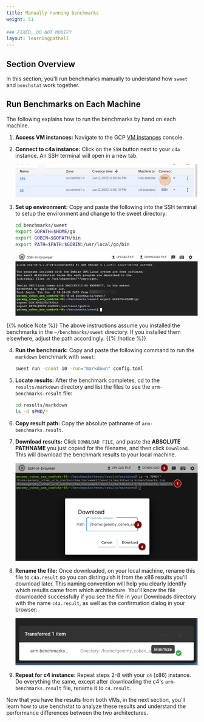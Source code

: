 ```yaml
---
title: Manually running benchmarks
weight: 51

### FIXED, DO NOT MODIFY
layout: learningpathall
---
```


## Section Overview

In this section, you'll run benchmarks manually to understand how `sweet` and `benchstat` work together.

## Run Benchmarks on Each Machine
The following explains how to run the benchmarks by hand on each machine.

1. **Access VM instances:** Navigate to the GCP [VM Instances](https://console.cloud.google.com/compute/instances) console.

2. **Connect to c4a instance:** Click on the `SSH` button next to your `c4a` instance.
   An SSH terminal will open in a new tab.

   ![](images/run_manually/2.png)

3. **Set up environment:** Copy and paste the following into the SSH terminal to setup the environment and change to the sweet directory:

   ```bash
   cd benchmarks/sweet
   export GOPATH=$HOME/go
   export GOBIN=$GOPATH/bin
   export PATH=$PATH:$GOBIN:/usr/local/go/bin
   ```

   ![](images/run_manually/3.png)

{{% notice Note %}}
The above instructions assume you installed the benchmarks in the `~/benchmarks/sweet` directory. If you installed them elsewhere, adjust the path accordingly.
{{% /notice %}}   


4. **Run the benchmark:** Copy and paste the following command to run the `markdown` benchmark with `sweet`:

   ```bash
   sweet run -count 10 -run="markdown" config.toml
   ```

5. **Locate results:** After the benchmark completes, cd to the `results/markdown` directory and list the files to see the `arm-benchmarks.result` file:

   ```bash
   cd results/markdown
   ls -d $PWD/*
   ```

6. **Copy result path:** Copy the absolute pathname of `arm-benchmarks.result`.

7. **Download results:** Click `DOWNLOAD FILE`, and paste the **ABSOLUTE PATHNAME** you just copied for the filename, and then click `Download`. This will download the benchmark results to your local machine.

   ![](images/run_manually/6.png)

8. **Rename the file:** Once downloaded, on your local machine, rename this file to `c4a.result` so you can distinguish it from the x86 results you'll download later. This naming convention will help you clearly identify which results came from which architecture. You'll know the file downloaded successfully if you see the file in your Downloads directory with the name `c4a.result`, as well as the confirmation dialog in your browser:

   ![](images/run_manually/7.png)

9. **Repeat for c4 instance:** Repeat steps 2-8 with your `c4` (x86) instance. Do everything the same, except after downloading the c4's `arm-benchmarks.result` file, rename it to `c4.result`.

Now that you have the results from both VMs, in the next section, you'll learn how to use benchstat to analyze these results and understand the performance differences between the two architectures.